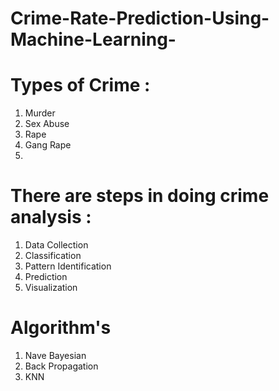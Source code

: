 # Crime-Rate-Prediction-Using-Machine-Learning-

# Types of Crime : 
1. Murder
2. Sex Abuse
3. Rape
4. Gang Rape
5. 


# There are steps in doing crime analysis : 
1. Data Collection
2. Classification
3. Pattern Identification
4. Prediction
5. Visualization

# Algorithm's
1. Nave Bayesian
2. Back Propagation
3. KNN 
